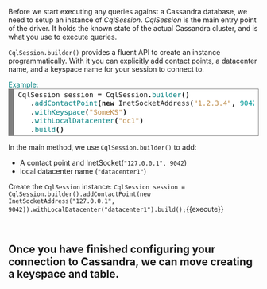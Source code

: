 Before we start executing any queries against a Cassandra database, we need to setup an instance of *CqlSession*. *CqlSession* is the main entry point of the driver. It holds the known state of the actual Cassandra cluster, and is what you use to execute queries.

`CqlSession.builder()` provides a fluent API to create an instance programmatically. With it you can explicitly add contact points, a datacenter name, and a keyspace name for your session to connect to.
<summary style="color:teal">Example:</summary>
<div style="background: #ffffff; overflow:auto;width:auto;border:solid gray;border-width:.1em .1em .1em .8em;padding:.2em .6em;"><pre style="margin: 0; line-height: 125%">CqlSession session <span style="font-weight: bold">=</span> CqlSession<span style="font-weight: bold">.</span><span style="color: #008080">builder</span><span style="font-weight: bold">()</span>
   <span style="font-weight: bold">.</span><span style="color: #008080">addContactPoint</span><span style="font-weight: bold">(new</span> InetSocketAddress<span style="font-weight: bold">(</span><span style="color: #bb8844">&quot;1.2.3.4&quot;</span><span style="font-weight: bold">,</span> <span style="color: #009999">9042</span><span style="font-weight: bold">))</span>
   <span style="font-weight: bold">.</span><span style="color: #008080">withKeyspace</span><span style="font-weight: bold">(</span><span style="color: #bb8844">&quot;SomeKS&quot;</span><span style="font-weight: bold">)</span>
   <span style="font-weight: bold">.</span><span style="color: #008080">withLocalDatacenter</span><span style="font-weight: bold">(</span><span style="color: #bb8844">&quot;dc1&quot;</span><span style="font-weight: bold">)</span>
   <span style="font-weight: bold">.</span><span style="color: #008080">build</span><span style="font-weight: bold">()</span>
</pre></div>

In the main method, we use `CqlSession.builder()` to add:
* A contact point and InetSocket(`"127.0.0.1", 9042`)
* local datacenter name (`"datacenter1"`)

Create the `CqlSession` instance:
`CqlSession session = CqlSession.builder().addContactPoint(new InetSocketAddress("127.0.0.1", 9042)).withLocalDatacenter("datacenter1").build();`{{execute}}

</br>

## Once you have finished configuring your connection to Cassandra, we can move creating a keyspace and table.              
